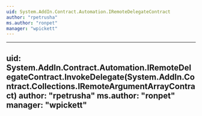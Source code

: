```yaml
---
uid: System.AddIn.Contract.Automation.IRemoteDelegateContract
author: "rpetrusha"
ms.author: "ronpet"
manager: "wpickett"
---
```


---
uid: System.AddIn.Contract.Automation.IRemoteDelegateContract.InvokeDelegate(System.AddIn.Contract.Collections.IRemoteArgumentArrayContract)
author: "rpetrusha"
ms.author: "ronpet"
manager: "wpickett"
---
